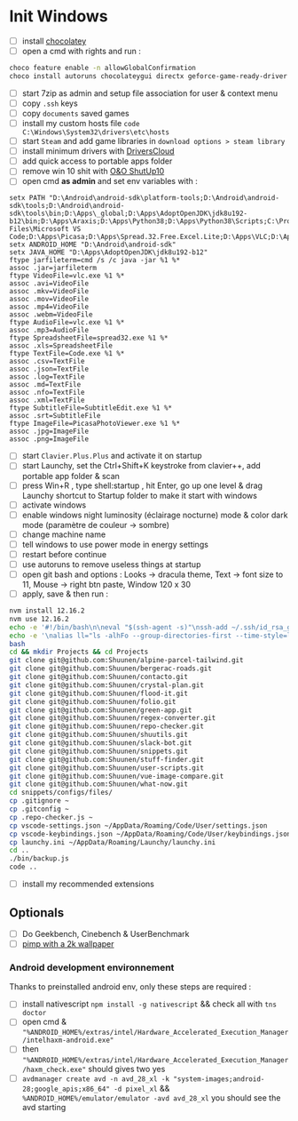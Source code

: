 # Init Windows

- [ ] install [chocolatey](https://chocolatey.org/install)
- [ ] open a cmd with rights and run :

```bash
choco feature enable -n allowGlobalConfirmation
choco install autoruns chocolateygui directx geforce-game-ready-driver git GoogleChrome launchyqt nvm.portable spotify steam vcredist-all vscode
```

- [ ] start 7zip as admin and setup file association for user & context menu
- [ ] copy `.ssh` keys
- [ ] copy `documents` saved games
- [ ] install my custom hosts file `code C:\Windows\System32\drivers\etc\hosts`
- [ ] start `Steam` and add game libraries in `download options > steam library`
- [ ] install minimum drivers with [DriversCloud](https://www.driverscloud.com)
- [ ] add quick access to portable apps folder
- [ ] remove win 10 shit with [O&O ShutUp10](https://www.oo-software.com/en/shutup10)
- [ ] open cmd **as admin** and set env variables with :

```batch
setx PATH "D:\Android\android-sdk\platform-tools;D:\Android\android-sdk\tools;D:\Android\android-sdk\tools\bin;D:\Apps\_global;D:\Apps\AdoptOpenJDK\jdk8u192-b12\bin;D:\Apps\Araxis;D:\Apps\Python38;D:\Apps\Python38\Scripts;C:\Program Files\Microsoft VS Code;D:\Apps\Picasa;D:\Apps\Spread.32.Free.Excel.Lite;D:\Apps\VLC;D:\Apps\Mkvtoolnix"
setx ANDROID_HOME "D:\Android\android-sdk"
setx JAVA_HOME "D:\Apps\AdoptOpenJDK\jdk8u192-b12"
ftype jarfileterm=cmd /s /c java -jar %1 %*
assoc .jar=jarfileterm
ftype VideoFile=vlc.exe %1 %*
assoc .avi=VideoFile
assoc .mkv=VideoFile
assoc .mov=VideoFile
assoc .mp4=VideoFile
assoc .webm=VideoFile
ftype AudioFile=vlc.exe %1 %*
assoc .mp3=AudioFile
ftype SpreadsheetFile=spread32.exe %1 %*
assoc .xls=SpreadsheetFile
ftype TextFile=Code.exe %1 %*
assoc .csv=TextFile
assoc .json=TextFile
assoc .log=TextFile
assoc .md=TextFile
assoc .nfo=TextFile
assoc .xml=TextFile
ftype SubtitleFile=SubtitleEdit.exe %1 %*
assoc .srt=SubtitleFile
ftype ImageFile=PicasaPhotoViewer.exe %1 %*
assoc .jpg=ImageFile
assoc .png=ImageFile
```

- [ ] start `Clavier.Plus.Plus` and activate it on startup
- [ ] start Launchy, set the Ctrl+Shift+K keystroke from clavier++, add portable app folder & scan
- [ ] press Win+R , type shell:startup , hit Enter, go up one level & drag Launchy shortcut to Startup folder to make it start with windows
- [ ] activate windows
- [ ] enable windows night luminosity (éclairage nocturne) mode & color dark mode (paramètre de couleur -> sombre)
- [ ] change machine name
- [ ] tell windows to use power mode in energy settings
- [ ] restart before continue
- [ ] use autoruns to remove useless things at startup
- [ ] open git bash and options : Looks -> dracula theme, Text -> font size to 11, Mouse -> right btn paste, Window 120 x 30
- [ ] apply, save & then run :

```bash
nvm install 12.16.2
nvm use 12.16.2
echo -e '#!/bin/bash\n\neval "$(ssh-agent -s)"\nssh-add ~/.ssh/id_rsa_gh' > ~/.bashrc
echo -e '\nalias ll="ls -alhFo --group-directories-first --time-style=long-iso --color=auto"' >> ~/.bashrc
bash
cd && mkdir Projects && cd Projects
git clone git@github.com:Shuunen/alpine-parcel-tailwind.git
git clone git@github.com:Shuunen/bergerac-roads.git
git clone git@github.com:Shuunen/contacto.git
git clone git@github.com:Shuunen/crystal-plan.git
git clone git@github.com:Shuunen/flood-it.git
git clone git@github.com:Shuunen/folio.git
git clone git@github.com:Shuunen/green-app.git
git clone git@github.com:Shuunen/regex-converter.git
git clone git@github.com:Shuunen/repo-checker.git
git clone git@github.com:Shuunen/shuutils.git
git clone git@github.com:Shuunen/slack-bot.git
git clone git@github.com:Shuunen/snippets.git
git clone git@github.com:Shuunen/stuff-finder.git
git clone git@github.com:Shuunen/user-scripts.git
git clone git@github.com:Shuunen/vue-image-compare.git
git clone git@github.com:Shuunen/what-now.git
cd snippets/configs/files/
cp .gitignore ~
cp .gitconfig ~
cp .repo-checker.js ~
cp vscode-settings.json ~/AppData/Roaming/Code/User/settings.json
cp vscode-keybindings.json ~/AppData/Roaming/Code/User/keybindings.json
cp launchy.ini ~/AppData/Roaming/Launchy/launchy.ini
cd ..
./bin/backup.js
code ..
```

- [ ] install my recommended extensions

## Optionals

- [ ] Do Geekbench, Cinebench & UserBenchmark
- [ ] [pimp with a 2k wallpaper](https://www.google.com/search?q=wallpaper+2k)

### Android development environnement

Thanks to preinstalled android env, only these steps are required :

- [ ] install nativescript `npm install -g nativescript` && check all with `tns doctor`
- [ ] open cmd & `"%ANDROID_HOME%/extras/intel/Hardware_Accelerated_Execution_Manager/intelhaxm-android.exe"`
- [ ] then `"%ANDROID_HOME%/extras/intel/Hardware_Accelerated_Execution_Manager/haxm_check.exe"` should gives two yes
- [ ] `avdmanager create avd -n avd_28_xl -k "system-images;android-28;google_apis;x86_64" -d pixel_xl` && `%ANDROID_HOME%/emulator/emulator -avd avd_28_xl` you should see the avd starting
